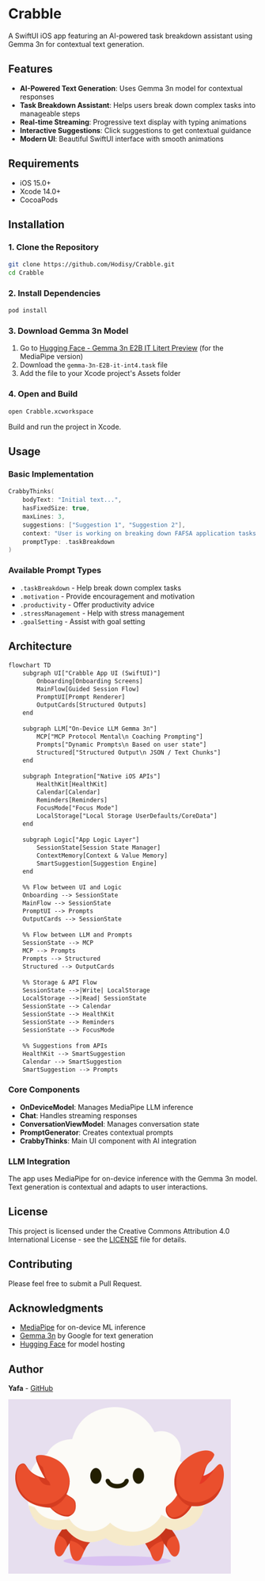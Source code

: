 # Crabble

A SwiftUI iOS app featuring an AI-powered task breakdown assistant using Gemma 3n for contextual text generation.

## Features

- **AI-Powered Text Generation**: Uses Gemma 3n model for contextual responses
- **Task Breakdown Assistant**: Helps users break down complex tasks into manageable steps
- **Real-time Streaming**: Progressive text display with typing animations
- **Interactive Suggestions**: Click suggestions to get contextual guidance
- **Modern UI**: Beautiful SwiftUI interface with smooth animations

## Requirements

- iOS 15.0+
- Xcode 14.0+
- CocoaPods

## Installation

### 1. Clone the Repository

```bash
git clone https://github.com/Hodisy/Crabble.git
cd Crabble
```

### 2. Install Dependencies

```bash
pod install
```

### 3. Download Gemma 3n Model

1. Go to [Hugging Face - Gemma 3n E2B IT Litert Preview](https://huggingface.co/google/gemma-3n-E2B-it-litert-preview) (for the MediaPipe version)
2. Download the `gemma-3n-E2B-it-int4.task` file
3. Add the file to your Xcode project's Assets folder

### 4. Open and Build

```bash
open Crabble.xcworkspace
```

Build and run the project in Xcode.

## Usage

### Basic Implementation

```swift
CrabbyThinks(
    bodyText: "Initial text...",
    hasFixedSize: true,
    maxLines: 3,
    suggestions: ["Suggestion 1", "Suggestion 2"],
    context: "User is working on breaking down FAFSA application tasks...",
    promptType: .taskBreakdown
)
```

### Available Prompt Types

- `.taskBreakdown` - Help break down complex tasks
- `.motivation` - Provide encouragement and motivation
- `.productivity` - Offer productivity advice
- `.stressManagement` - Help with stress management
- `.goalSetting` - Assist with goal setting

## Architecture

```mermaid
flowchart TD
    subgraph UI["Crabble App UI (SwiftUI)"]
        Onboarding[Onboarding Screens]
        MainFlow[Guided Session Flow]
        PromptUI[Prompt Renderer]
        OutputCards[Structured Outputs]
    end

    subgraph LLM["On-Device LLM Gemma 3n"]
        MCP["MCP Protocol Mental\n Coaching Prompting"]
        Prompts["Dynamic Prompts\n Based on user state"]
        Structured["Structured Output\n JSON / Text Chunks"]
    end

    subgraph Integration["Native iOS APIs"]
        HealthKit[HealthKit]
        Calendar[Calendar]
        Reminders[Reminders]
        FocusMode["Focus Mode"]
        LocalStorage["Local Storage UserDefaults/CoreData"]
    end

    subgraph Logic["App Logic Layer"]
        SessionState[Session State Manager]
        ContextMemory[Context & Value Memory]
        SmartSuggestion[Suggestion Engine]
    end

    %% Flow between UI and Logic
    Onboarding --> SessionState
    MainFlow --> SessionState
    PromptUI --> Prompts
    OutputCards --> SessionState

    %% Flow between LLM and Prompts
    SessionState --> MCP
    MCP --> Prompts
    Prompts --> Structured
    Structured --> OutputCards

    %% Storage & API Flow
    SessionState -->|Write| LocalStorage
    LocalStorage -->|Read| SessionState
    SessionState --> Calendar
    SessionState --> HealthKit
    SessionState --> Reminders
    SessionState --> FocusMode

    %% Suggestions from APIs
    HealthKit --> SmartSuggestion
    Calendar --> SmartSuggestion
    SmartSuggestion --> Prompts
```

### Core Components

- **OnDeviceModel**: Manages MediaPipe LLM inference
- **Chat**: Handles streaming responses
- **ConversationViewModel**: Manages conversation state
- **PromptGenerator**: Creates contextual prompts
- **CrabbyThinks**: Main UI component with AI integration

### LLM Integration

The app uses MediaPipe for on-device inference with the Gemma 3n model. Text generation is contextual and adapts to user interactions.

## License

This project is licensed under the Creative Commons Attribution 4.0 International License - see the [LICENSE](LICENSE) file for details.

## Contributing

Please feel free to submit a Pull Request.

## Acknowledgments

- [MediaPipe](https://mediapipe.dev/) for on-device ML inference
- [Gemma 3n](https://ai.google.dev/gemma) by Google for text generation
- [Hugging Face](https://huggingface.co/) for model hosting

## Author

**Yafa** - [GitHub](https://github.com/Hodisy)

<img width="450" alt="Crabby" src="https://raw.githubusercontent.com/Hodisy/Crabble/refs/heads/main/artboard.gif" />

